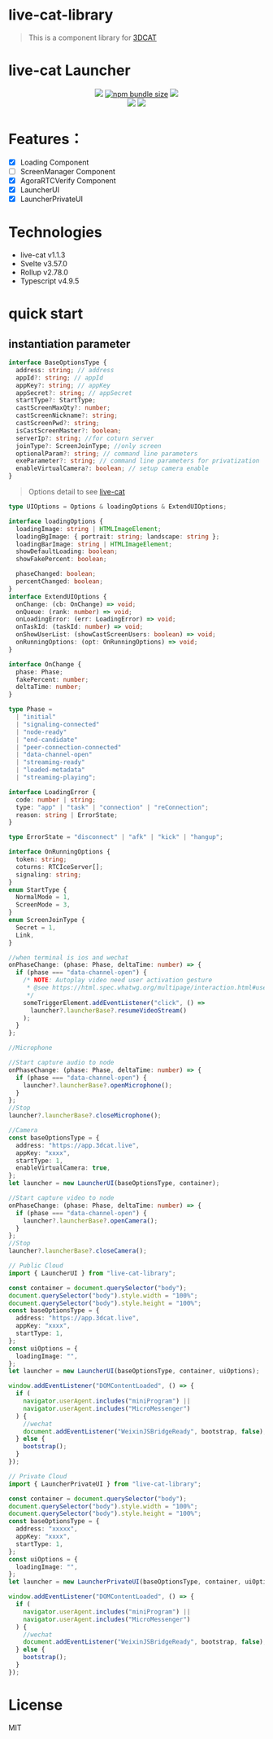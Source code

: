 # live-cat-library

> This is a component library for [3DCAT](https://www.3dcat.live/)

# live-cat Launcher

<p align="center">
<a title="MIT" target="_blank" href="https://opensource.org/licenses/MIT"><img src="https://img.shields.io/badge/license-MIT-orange.svg?style=flat-square"></a>
<a title="npm bundle size" target="_blank" href="https://www.npmjs.com/package/live-cat"><img alt="npm bundle size" src="https://img.shields.io/bundlephobia/minzip/live-cat?style=flat-square&color=blueviolet"></a>
<a title="Version" target="_blank" href="https://www.npmjs.com/package/live-cat"><img src="https://img.shields.io/npm/v/live-cat.svg?style=flat-square"></a><br>
<a title="Downloads" target="_blank" href="https://www.npmjs.com/package/live-cat"><img src="https://img.shields.io/npm/dt/live-cat.svg?style=flat-square&color=97ca00"></a>
<a title="jsdelivr" target="_blank" href="https://www.jsdelivr.com/package/npm/live-cat"><img src="https://data.jsdelivr.com/v1/package/npm/live-cat/badge"/></a>
</p>

# Features：

- [x] Loading Component
- [ ] ScreenManager Component
- [x] AgoraRTCVerify Component
- [x] LauncherUI
- [x] LauncherPrivateUI

# Technologies

- live-cat v1.1.3
- Svelte v3.57.0
- Rollup v2.78.0
- Typescript v4.9.5

# quick start

## instantiation parameter

```typescript
interface BaseOptionsType {
  address: string; // address
  appId?: string; // appId
  appKey?: string; // appKey
  appSecret?: string; // appSecret
  startType?: StartType;
  castScreenMaxQty?: number;
  castScreenNickname?: string;
  castScreenPwd?: string;
  isCastScreenMaster?: boolean;
  serverIp?: string; //for coturn server
  joinType?: ScreenJoinType; //only screen
  optionalParam?: string; // command line parameters
  exeParameter?: string; // command line parameters for privatization
  enableVirtualCamera?: boolean; // setup camera enable
}
```

> Options detail to see [live-cat](https://www.npmjs.com/package/live-cat?activeTab=readme)

```typescript
type UIOptions = Options & loadingOptions & ExtendUIOptions;

interface loadingOptions {
  loadingImage: string | HTMLImageElement;
  loadingBgImage: { portrait: string; landscape: string };
  loadingBarImage: string | HTMLImageElement;
  showDefaultLoading: boolean;
  showFakePercent: boolean;

  phaseChanged: boolean;
  percentChanged: boolean;
}
interface ExtendUIOptions {
  onChange: (cb: OnChange) => void;
  onQueue: (rank: number) => void;
  onLoadingError: (err: LoadingError) => void;
  onTaskId: (taskId: number) => void;
  onShowUserList: (showCastScreenUsers: boolean) => void;
  onRunningOptions: (opt: OnRunningOptions) => void;
}

interface OnChange {
  phase: Phase;
  fakePercent: number;
  deltaTime: number;
}

type Phase =
  | "initial"
  | "signaling-connected"
  | "node-ready"
  | "end-candidate"
  | "peer-connection-connected"
  | "data-channel-open"
  | "streaming-ready"
  | "loaded-metadata"
  | "streaming-playing";

interface LoadingError {
  code: number | string;
  type: "app" | "task" | "connection" | "reConnection";
  reason: string | ErrorState;
}

type ErrorState = "disconnect" | "afk" | "kick" | "hangup";

interface OnRunningOptions {
  token: string;
  coturns: RTCIceServer[];
  signaling: string;
}
enum StartType {
  NormalMode = 1,
  ScreenMode = 3,
}
enum ScreenJoinType {
  Secret = 1,
  Link,
}
```

```typescript
//when terminal is ios and wechat
onPhaseChange: (phase: Phase, deltaTime: number) => {
  if (phase === "data-channel-open") {
    /* NOTE: Autoplay video need user activation gesture
     * @see https://html.spec.whatwg.org/multipage/interaction.html#user-activation-processing-model
     */
    someTriggerElement.addEventListener("click", () =>
      launcher?.launcherBase?.resumeVideoStream()
    );
  }
};
```

```typescript
//Microphone

//Start capture audio to node
onPhaseChange: (phase: Phase, deltaTime: number) => {
  if (phase === "data-channel-open") {
    launcher?.launcherBase?.openMicrophone();
  }
};
//Stop
launcher?.launcherBase?.closeMicrophone();
```

```typescript
//Camera
const baseOptionsType = {
  address: "https://app.3dcat.live",
  appKey: "xxxx",
  startType: 1,
  enableVirtualCamera: true,
};
let launcher = new LauncherUI(baseOptionsType, container);

//Start capture video to node
onPhaseChange: (phase: Phase, deltaTime: number) => {
  if (phase === "data-channel-open") {
    launcher?.launcherBase?.openCamera();
  }
};
//Stop
launcher?.launcherBase?.closeCamera();
```

```typescript
// Public Cloud
import { LauncherUI } from "live-cat-library";

const container = document.querySelector("body");
document.querySelector("body").style.width = "100%";
document.querySelector("body").style.height = "100%";
const baseOptionsType = {
  address: "https://app.3dcat.live",
  appKey: "xxxx",
  startType: 1,
};
const uiOptions = {
  loadingImage: "",
};
let launcher = new LauncherUI(baseOptionsType, container, uiOptions);

window.addEventListener("DOMContentLoaded", () => {
  if (
    navigator.userAgent.includes("miniProgram") ||
    navigator.userAgent.includes("MicroMessenger")
  ) {
    //wechat
    document.addEventListener("WeixinJSBridgeReady", bootstrap, false);
  } else {
    bootstrap();
  }
});
```

```typescript
// Private Cloud
import { LauncherPrivateUI } from "live-cat-library";

const container = document.querySelector("body");
document.querySelector("body").style.width = "100%";
document.querySelector("body").style.height = "100%";
const baseOptionsType = {
  address: "xxxxx",
  appKey: "xxxx",
  startType: 1,
};
const uiOptions = {
  loadingImage: "",
};
let launcher = new LauncherPrivateUI(baseOptionsType, container, uiOptions);

window.addEventListener("DOMContentLoaded", () => {
  if (
    navigator.userAgent.includes("miniProgram") ||
    navigator.userAgent.includes("MicroMessenger")
  ) {
    //wechat
    document.addEventListener("WeixinJSBridgeReady", bootstrap, false);
  } else {
    bootstrap();
  }
});
```

# License

MIT
